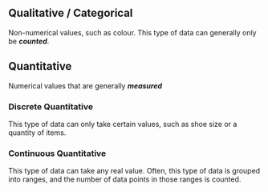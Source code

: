 ## Qualitative / Categorical
Non-numerical values, such as colour. This type of data can generally only be ***counted***.

## Quantitative
Numerical values that are generally ***measured***

### Discrete Quantitative
This type of data can only take certain values, such as shoe size or a quantity of items.

### Continuous Quantitative
This type of data can take any real value. Often, this type of data is grouped into ranges, and the number of data points in those ranges is counted.